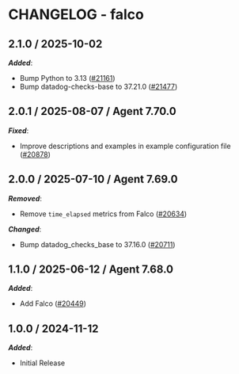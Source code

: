 # CHANGELOG - falco

<!-- towncrier release notes start -->

## 2.1.0 / 2025-10-02

***Added***:

* Bump Python to 3.13 ([#21161](https://github.com/DataDog/integrations-core/pull/21161))
* Bump datadog-checks-base to 37.21.0 ([#21477](https://github.com/DataDog/integrations-core/pull/21477))

## 2.0.1 / 2025-08-07 / Agent 7.70.0

***Fixed***:

* Improve descriptions and examples in example configuration file ([#20878](https://github.com/DataDog/integrations-core/pull/20878))

## 2.0.0 / 2025-07-10 / Agent 7.69.0

***Removed***:

* Remove `time_elapsed` metrics from Falco ([#20634](https://github.com/DataDog/integrations-core/pull/20634))

***Changed***:

* Bump datadog_checks_base to 37.16.0 ([#20711](https://github.com/DataDog/integrations-core/pull/20711))

## 1.1.0 / 2025-06-12 / Agent 7.68.0

***Added***:

* Add Falco ([#20449](https://github.com/DataDog/integrations-core/pull/20449))

## 1.0.0 / 2024-11-12

***Added***:

* Initial Release
